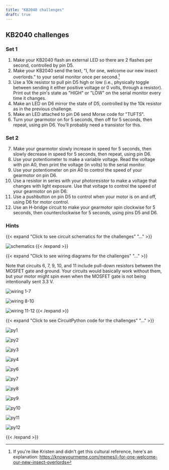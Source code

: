 ```yaml
---
title: "KB2040 challenges"
draft: true
---
```


## KB2040 challenges

### Set 1

1. Make your KB2040 flash an external LED so there are 2 flashes per second, controlled by pin D5.
2. Make your KB2040 send the text, "I, for one, welcome our new insect overlords." to your serial monitor once per second.[^1]
3. Use a 10k resistor to pull pin D5 high or low (i.e., physically toggle between sending it either positive voltage or 0 volts, through a resistor). Print out the pin's state as "HIGH" or "LOW" on the serial monitor every time it changes.
4. Make an LED on D6 mirror the state of D5, controlled by the 10k resistor as in the previous challenge.
5. Make an LED attached to pin D6 send Morse code for "TUFTS".
6. Turn your gearmotor on for 5 seconds, then off for 5 seconds, then repeat, using pin D6. You'll probably need a transistor for this.

### Set 2

7. Make your gearmotor slowly increase in speed for 5 seconds, then slowly decrease in speed for 5 seconds, then repeat, using pin D6.
8. Use your potentiometer to make a variable voltage. Read the voltage with pin A0, then print the voltage (in volts) to the serial monitor.
9. Use your potentiometer on pin A0 to control the speed of your gearmotor on pin D6.
10. Use a resistor in series with your photoresistor to make a voltage that changes with light exposure. Use that voltage to control the speed of your gearmotor on pin D6.
11. Use a pushbutton on pin D5 to control when your motor is on and off, using D6 for motor control.
12. Use an H-bridge circuit to make your gearmotor spin clockwise for 5 seconds, then counterclockwise for 5 seconds, using pins D5 and D6.

### Hints

{{< expand "Click to see circuit schematics for the challenges" "..." >}}

![schematics](/img/Challenge_Schematicsnew.jpg)
{{< /expand >}} 


{{< expand "Click to see wiring diagrams for the challenges" "..." >}}

Note that circuits 6, 7, 9, 10, and 11 include pull-down resistors between the MOSFET gate and ground. Your circuits would basically work without them, but your motor might spin even when the MOSFET gate is not being intentionally sent 3.3 V.

![wiring 1-7](/img/Challenge_Wiring1-7new.jpg)

![wiring 8-10](/img/Challenge_Wiring8-10new.jpg)

![wiring 11-12](/img/Challenge_Wiring11-12new.jpg)
{{< /expand >}} 

{{< expand "Click to see CircuitPython code for the challenges" "..." >}}

![py1](/img/challenge1py.jpg)

![py2](/img/challenge2py.jpg)

![py3](/img/challenge3py.jpg)

![py4](/img/challenge4py.jpg)

![py6](/img/challenge6py.jpg)

![py7](/img/challenge7py.jpg)

![py8](/img/challenge8py.jpg)

![py9](/img/challenge9py.jpg)

![py10](/img/challenge10py.jpg)

![py11](/img/challenge11py.jpg)

![py12](/img/challenge12py.jpg)

{{< /expand >}} 

[^1]: If you're like Kristen and didn't get this cultural reference, here's an explanation: https://knowyourmeme.com/memes/i-for-one-welcome-our-new-insect-overlords
